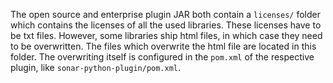 The open source and enterprise plugin JAR both contain a `licenses/` folder which contains the licenses of all the used libraries. These licenses have to be txt files. However, some libraries ship html files, in which case they need to be overwritten. The files which overwrite the html file are located in this folder. The overwriting itself is configured in the `pom.xml` of the respective plugin, like `sonar-python-plugin/pom.xml`.

